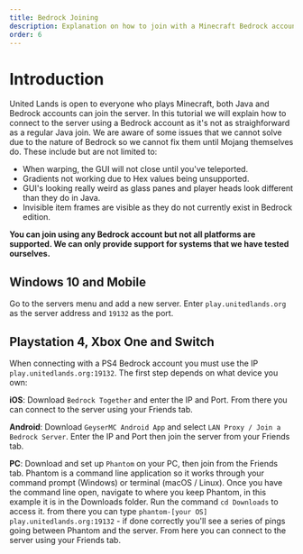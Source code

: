 ```yaml
---
title: Bedrock Joining
description: Explanation on how to join with a Minecraft Bedrock account.
order: 6
---
```

# Introduction
United Lands is open to everyone who plays Minecraft, both Java and Bedrock accounts can join the server. In this tutorial we will explain how to connect to the server using a Bedrock account as it's not as straighforward as a regular Java join.
We are aware of some issues that we cannot solve due to the nature of Bedrock so we cannot fix them until Mojang themselves do. These include but are not limited to:
- When warping, the GUI will not close until you've teleported.
- Gradients not working due to Hex values being unsupported. 
- GUI's looking really weird as glass panes and player heads look different than they do in Java.
- Invisible item frames are visible as they do not currently exist in Bedrock edition.

**You can join using any Bedrock account but not all platforms are supported. We can only provide support for systems that we have tested ourselves.**

## Windows 10 and Mobile
Go to the servers menu and add a new server. Enter `play.unitedlands.org` as the server address and `19132` as the port. 

## Playstation 4, Xbox One and Switch
When connecting with a PS4 Bedrock account you must use the IP `play.unitedlands.org:19132`. The first step depends on what device you own:

**iOS**: Download `Bedrock Together` and enter the IP and Port. From there you can connect to the server using your Friends tab.

**Android**: Download `GeyserMC Android App` and select `LAN Proxy / Join a Bedrock Server`. Enter the IP and Port then join the server from your Friends tab.

**PC**: Download and set up `Phantom` on your PC, then join from the Friends tab. Phantom is a command line application so it works through your command prompt (Windows) or terminal (macOS / Linux). Once you have the command line open, navigate to where you keep Phantom, in this example it is in the Downloads folder. Run the command `cd Downloads` to access it. from there you can type `phantom-[your OS] play.unitedlands.org:19132` - if done correctly you'll see a series of pings going between Phantom and the server. From here you can connect to the server using your Friends tab.
